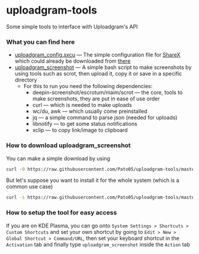 # uploadgram-tools
Some simple tools to interface with Uploadgram's API

### What you can find here
- [uploadgram_config.sxcu](https://github.com/Pato05/uploadgram-tools/blob/master/uploadgram_config.sxcu) — The simple configuration file for [ShareX](https://getsharex.com/) which could already be downloaded from [there](https://uploadgram.me/uploadgram_config.sxcu)
- [uploadgram_screenshot](https://github.com/Pato05/uploadgram-tools/blob/master/uploadgram_screenshot) — A simple bash script to make screenshots by using tools such as scrot, then upload it, copy it or save in a specific directory
  - For this to run you need the following dependencies:
    - deepin-screenshot/escrotum/maim/scrot — the core, tools to make screenshots, they are put in ease of use order
    - curl                                  — which is needed to make uploads
    - wc/du, awk                            — which usually come preinstalled
    - jq                                    — a simple command to parse json (needed for uploads)
    - libnotify                             — to get some status notifications
    - xclip                                 — to copy link/image to clipboard

### How to download uploadgram_screenshot
You can make a simple download by using
```bash
curl -O https://raw.githubusercontent.com/Pato05/uploadgram-tools/master/uploadgram_screenshot
```
But let's suppose you want to install it for the whole system (which is a common use case)
```bash
curl -s https://raw.githubusercontent.com/Pato05/uploadgram-tools/master/uploadgram_screenshot | sudo cat > /usr/bin/uploadgram_screenshot
```

### How to setup the tool for easy access
If you are on KDE Plasma, you can go onto `System Settings > Shortcuts > Custom Shortcuts` and set your own shortcut by going to `Edit > New > Global Shortcut > Command/URL`, then set your keyboard shortcut in the `Activation` tab and finally type `uploadgram_screenshot` inside the `Action` tab
